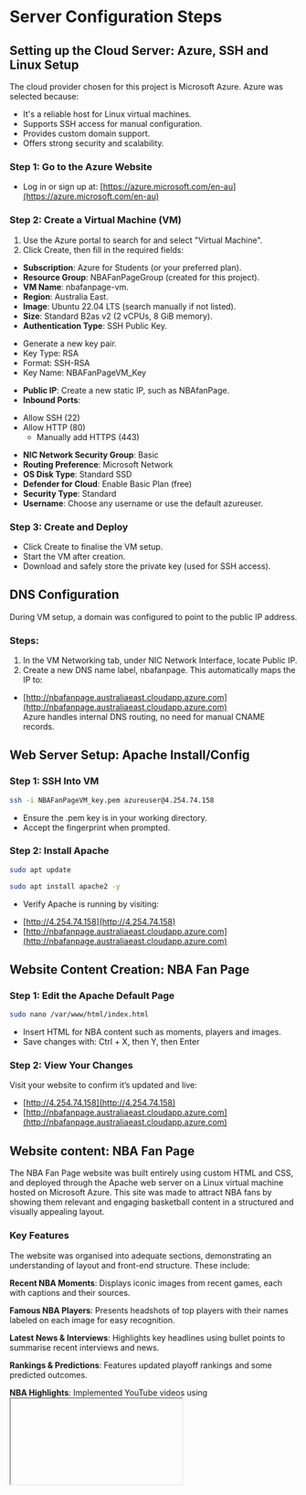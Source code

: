 
# Server Configuration Steps

## Setting up the Cloud Server: Azure, SSH and Linux Setup
The cloud provider chosen for this project is Microsoft Azure. Azure was selected because:
*	It's a reliable host for Linux virtual machines.
*	Supports SSH access for manual configuration.
*	Provides custom domain support.
*	Offers strong security and scalability.

### Step 1: Go to the Azure Website
*	Log in or sign up at: [https://azure.microsoft.com/en-au](https://azure.microsoft.com/en-au) 

### Step 2: Create a Virtual Machine (VM)
1.	Use the Azure portal to search for and select "Virtual Machine".
2.	Click Create, then fill in the required fields:
*	**Subscription**: Azure for Students (or your preferred plan).
*	**Resource Group**: NBAFanPageGroup (created for this project).
*	**VM Name**: nbafanpage-vm.
*	**Region**: Australia East.
*	**Image**: Ubuntu 22.04 LTS (search manually if not listed).
*	**Size**: Standard B2as v2 (2 vCPUs, 8 GiB memory).
*	**Authentication Type**: SSH Public Key.
  - Generate a new key pair.
  - Key Type: RSA
  - Format: SSH-RSA
  - Key Name: NBAFanPageVM_Key
*	**Public IP**: Create a new static IP, such as NBAfanPage.
*	**Inbound Ports**:
  - Allow SSH (22)
  - Allow HTTP (80)
	- Manually add HTTPS (443)
*	**NIC Network Security Group**: Basic
*	**Routing Preference**: Microsoft Network
*	**OS Disk Type**: Standard SSD
*	**Defender for Cloud**: Enable Basic Plan (free)
*	**Security Type**: Standard
*	**Username**: Choose any username or use the default azureuser.
 
### Step 3: Create and Deploy
*	Click Create to finalise the VM setup.
*	Start the VM after creation.
*	Download and safely store the private key (used for SSH access).

## DNS Configuration
During VM setup, a domain was configured to point to the public IP address.
### Steps:
1.	In the VM Networking tab, under NIC Network Interface, locate Public IP.
2.	Create a new DNS name label, nbafanpage.
This automatically maps the IP to:
*	[http://nbafanpage.australiaeast.cloudapp.azure.com](http://nbafanpage.australiaeast.cloudapp.azure.com)  
Azure handles internal DNS routing, no need for manual CNAME records.

## Web Server Setup: Apache Install/Config
### Step 1: SSH Into VM
```bash 
ssh -i NBAFanPageVM_key.pem azureuser@4.254.74.158
``` 
*	Ensure the .pem key is in your working directory.
*	Accept the fingerprint when prompted.

### Step 2: Install Apache
```bash 
sudo apt update
```
```bash 
sudo apt install apache2 -y
```
*	Verify Apache is running by visiting:
 - [http://4.254.74.158](http://4.254.74.158)  
 - [http://nbafanpage.australiaeast.cloudapp.azure.com](http://nbafanpage.australiaeast.cloudapp.azure.com) 

## Website Content Creation: NBA Fan Page
### Step 1: Edit the Apache Default Page
```bash
sudo nano /var/www/html/index.html 
``` 
*	Insert HTML for NBA content such as moments, players and images.
*	Save changes with: Ctrl + X, then Y, then Enter

### Step 2: View Your Changes
Visit your website to confirm it’s updated and live:
*	[http://4.254.74.158](http://4.254.74.158)  
*	[http://nbafanpage.australiaeast.cloudapp.azure.com](http://nbafanpage.australiaeast.cloudapp.azure.com)

## Website content: NBA Fan Page
The NBA Fan Page website was built entirely using custom HTML and CSS, and deployed through the Apache web server on a Linux virtual machine hosted on Microsoft Azure. This site was made to attract NBA fans by showing them relevant and engaging basketball content in a structured and visually appealing layout.

### Key Features
The website was organised into adequate sections, demonstrating an understanding of layout and front-end structure. These include:

**Recent NBA Moments**: Displays iconic images from recent games, each with captions and their sources.

**Famous NBA Players**: Presents headshots of top players with their names labeled on each image for easy recognition.

**Latest News & Interviews**: Highlights key headlines using bullet points to summarise recent interviews and news.

**Rankings & Predictions**: Features updated playoff rankings and some predicted outcomes.

**NBA Highlights**: Implemented YouTube videos using <iframe> elements to bring dynamic multimedia to the page.

#### Design Considerations 
All multimedia components are accompanied by proper captions using proper HTML tags like <figure> and <figcaption>, ensuring content is accessible and well-structured. A footer includes a Creative Commons license to clarify content usage rights.

#### Skills Demonstrated
This section of the project reflects on the understanding gained from front-end web development. They including:
- Proper HTML structuring.
- CSS styling for layout and look.
- Media implemented such as images and YouTube videos.
- User-focused visual design.
It also shows the ability to work with raw code and not relying on website builders. being able to manually deploy content in a cloud-hosted Linux environment helping meet key requirements for Infrastructure as a Service (IaaS).

## Conclusion and Learning Outcomes
Creating the NBA Fan Page website provides a hands-on experience with deploying a fully functional website using Infrastructure as a Service (IaaS) through Microsoft Azure. The project required configuring a Linux virtual machine then connecting through SSH and then manually installing and managing the Apache web server. The site was made entirely from scratch using custom HTML and CSS, with emphasis on structured layout, multimedia implementation and clean visual presentation.

### Key Learning Outcomes
- Gaining experience in the end-to-end deployment of a cloud-hosted web server.
- Developed practical understanding with Linux terminal tools like apt, nano, and sudo.
- Learned to configure networking, DNS labels, and static public IP mapping using Azure.
- Practiced web development fundamentals using HTML and CSS, including correct tags and proper design principles.
- Updating content through SSH-based editing.

### Challenges Faced
**SSH Key Errors**: Encountering errors when trying to log in due to missing or misdirected private key location (.pem). Just need to make sure when you SSH into your VM, the private key is in the right directory, and it exists. 

**Apache Configuration Problems**: Apache initially showed a blank page due to editing the wrong file. The correct file (/var/www/html/index.html) was later identified and updated.

**HTML Layout Issues**:  Initially, content lacked alignment and consistency, which is easily resolvable through CSS styling and structured tag use, such as <figure> and <figcaption>.

### Potential Improvements
To extend the project in the future:
- Integrate dynamic content using some server-side. That way, even live game updates can be implemented.
- Convert the fan page into a fully usable website using a Content Management System (CMS) like WordPress for easier content updates.
- Implement user interaction features, such as comment sections and fan polls.
- Add SSL/TLS security to enable HTTPS for encrypted connections and better trust.

## References 
- [Microsoft. (n.d.). Microsoft Learn. Retrieved June 5, 2025,](https://learn.microsoft.com)
- [Canonical Ltd. (n.d.). Ubuntu. Retrieved June 5, 2025,](https://ubuntu.com)
- [National Basketball Association. (n.d.). NBA.com. Retrieved June 5, 2025,](https://www.nba.com) 

**[Images used on Website:](http://nbafanpage.australiaeast.cloudapp.azure.com/)**
- [Imagn. (2025). Shai Gilgeous-Alexander playoff photo (Photograph). Sports Illustrated via Minute Media](https://images2.minutemediacdn.com/image/upload/c_crop,w_3212,h_1806,x_181,y_331/c_fill,w_2160,ar_16:9,f_auto,q_auto,g_auto/images%2FImagnImages%2Fmmsport%2Fsi%2F01jw7xfe23dtr0nr84v4.jpg)  
- [News Corp Australia. (2025). NBA game image [Photograph](https://content.api.news/v3/images/bin/63744d75080ea1b4f197a1404fd3631a?width=768)
- [Motorcycle Sports. (2025, May). NBA-themed image [Photograph](https://motorcyclesports.net/wp-content/smush-webp/2025/05/image-19596-1140x570.jpg.webp) 
- [National Basketball Association. (2025). Anthony Edwards headshot [Photograph](https://cdn.nba.com/headshots/nba/latest/1040x760/1630162.png)
- [National Basketball Association. (2025). Jalen Brunson headshot [Photograph](https://cdn.nba.com/headshots/nba/latest/1040x760/1628973.png) 
- [National Basketball Association. (2025). Kevin Durant headshot [Photograph](https://cdn.nba.com/headshots/nba/latest/1040x760/201142.png)
- [National Basketball Association. (2025). Giannis Antetokounmpo headshot [Photograph](https://cdn.nba.com/headshots/nba/latest/1040x760/203507.png) 
- [National Basketball Association. (2025). Nikola Jokić headshot [Photograph](https://cdn.nba.com/headshots/nba/latest/1040x760/203999.png) 
- [National Basketball Association. (2025). Shai Gilgeous-Alexander headshot [Photograph](https://cdn.nba.com/headshots/nba/latest/1040x760/1628983.png) 
- [National Basketball Association. (2025). LeBron James headshot [Photograph](https://cdn.nba.com/headshots/nba/latest/1040x760/2544.png) 
- [National Basketball Association. (2025). Stephen Curry headshot [Photograph](https://cdn.nba.com/headshots/nba/latest/1040x760/201939.png) 
  
**[Videos used on Website:](http://nbafanpage.australiaeast.cloudapp.azure.com/)**
- [Golden Hoops. (2024, May 6). [Stephen Curry’s clutch performance (Video). YouTube.](https://www.youtube.com/watch?v=0DGrPNUyPfg) 
- [Golden Hoops. (2024, May 4). NBA Playoffs Moments - Clutch Highlights (Video). YouTube.](https://www.youtube.com/watch?v=elxT_VoPqSo)




